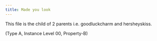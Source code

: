 ```yaml
---
title: Made you look
---
```


This file is the child of 2 parents i.e. goodluckcharm and hersheyskiss.

(Type A, Instance Level 00, Property-B)
